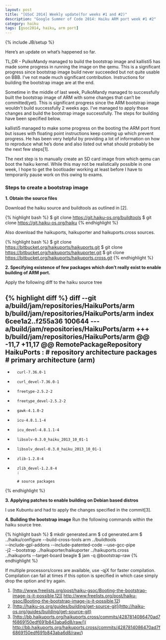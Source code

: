 ```yaml
---
layout: post
title: "[GSoC 2014] Weekly update(for weeks #1 and #2)"
description: "Google Summer of Code 2014: Haiku ARM port week #1 #2"
category: haiku
tags: [gsoc2014, haiku, arm port]
---
```

{% include JB/setup %}

Here’s an update on what’s happened so far.

TL;DR - PulkoMandy managed to build the bootstrap image and kallisti5 has made some progress in running the image on
the qemu. This is a significant progress since bootstrap image build never succeeded but not quite usable on BBB.
I’ve not made much significant contribution. Instructions for building the bootstrap image are at the end.

<!--more-->

Sometime in the middle of last week, PulkoMandy managed to successfully built the bootstrap image of ARM with some
changes that can’t be committed(yet). This is significant progress since the ARM bootstrap image wouldn’t build
successfully 2 weeks ago. I’ve managed to apply those changes and build the bootstrap image successfully. The steps
for building have been specified below.

kallisti5 managed to make some progress on the booting the ARM port front but issues with floating point instructions
keep coming up which prevent progress. He has been very helpful by providing a lot of information on how to reproduce
what he’s done and also listed out what should probably be the next few steps[1].

The next step is to manually create an SD card image from which qemu can boot the haiku kernel. While this may not be
realistically possible in one week, I hope to get the bootloader working at least before I have to temporarily pause
work on this owing to exams.

### Steps to create a bootstrap image

**1. Obtain the source files**

Download the haiku source and buildtools as outlined in [2].

{% highlight bash %}
$ git clone https://git.haiku-os.org/buildtools
$ git clone https://git.haiku-os.org/haiku
{% endhighlight %}

Also download the haikuports, haikuporter and haikuports.cross sources.

{% highlight bash %}
$ git clone https://bitbucket.org/haikuports/haikuports.git
$ git clone https://bitbucket.org/haikuports/haikuporter.git
$ git clone https://bitbucket.org/haikuports/haikuports.cross.git
{% endhighlight %}

**2. Specifying existence of few packages which don’t really exist to enable building of ARM port.**

Apply the following diff to the haiku source tree

{% highlight diff %}
diff --git a/build/jam/repositories/HaikuPorts/arm b/build/jam/repositories/HaikuPorts/arm
index 6cee1a2..f255a36 100644
--- a/build/jam/repositories/HaikuPorts/arm
+++ b/build/jam/repositories/HaikuPorts/arm
@@ -11,7 +11,17 @@ RemotePackageRepository HaikuPorts
        :
        # repository architecture packages
        # primary architecture (arm)
-
+       curl-7.36.0-1
+       curl_devel-7.36.0-1
+       freetype-2.5.2-2
+       freetype_devel-2.5.2-2
+       gawk-4.1.0-2
+       icu-4.8.1.1-4
+       icu_devel-4.8.1.1-4
+       libsolv-0.3.0_haiku_2013_10_01-1
+       libsolv_devel-0.3.0_haiku_2013_10_01-1
+       zlib-1.2.8-4
+       zlib_devel-1.2.8-4
        :
 
        # source packages
{% endhighlight %}

**3. Applying patches to enable building on Debian based distros**

I use Kubuntu and had to apply the changes specified in the commit[3].

**4. Building the bootstrap image**
Run the following commands within the haiku source tree.

{% highlight bash %}
$ mkdir generated.arm
$ cd generated.arm
$ ../haiku/configure --build-cross-tools arm ../buildtools \
  --include-gpl-addons --include-patented-code --use-gcc-pipe \
  -j2 --bootstrap ../haikuporter/haikuporter ../haikuports.cross \
  ../haikuports --target-board beagle
$ jam -q @bootstrap-raw
{% endhighlight %}

If multiple processors/cores are available, use -qjX for faster compilation. Compilation can fail at times if this option is specified in which case simply drop the option and try again.

1. [http://www.freelists.org/post/haiku-gsoc/Booting-the-bootstrap-image-is-it-possible,12](
    http://www.freelists.org/post/haiku-gsoc/Booting-the-bootstrap-image-is-it-possible,12)
2. [http://haiku-os.org/guides/building/get-source-git](http://haiku-os.org/guides/building/get-source-git)
3. [http://bb.haikuports.org/haikuports.cross/commits/4287814086470ad7f6869150edf691b843aba6d8/raw/](
    http://bb.haikuports.org/haikuports.cross/commits/4287814086470ad7f6869150edf691b843aba6d8/raw/)
